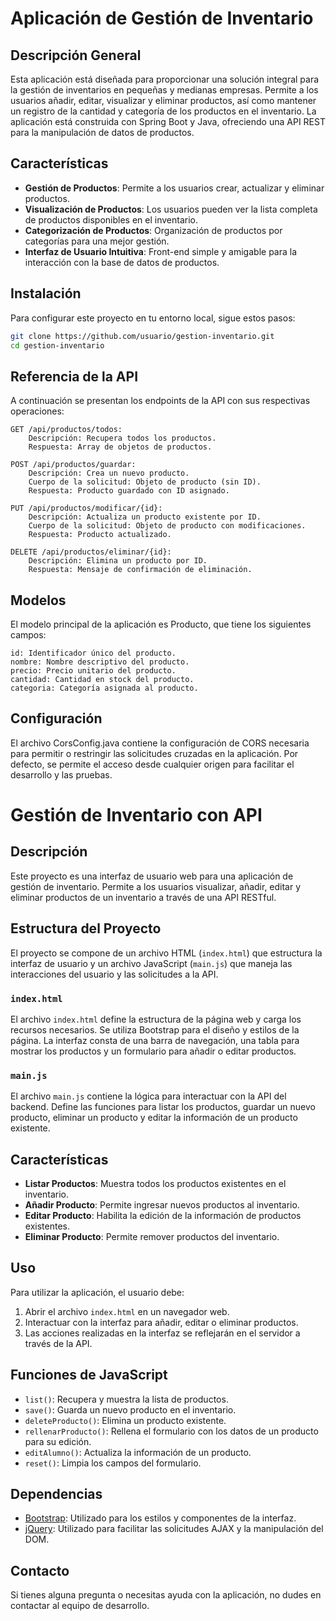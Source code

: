 # Aplicación de Gestión de Inventario

## Descripción General
Esta aplicación está diseñada para proporcionar una solución integral para la gestión de inventarios en pequeñas y medianas empresas. Permite a los usuarios añadir, editar, visualizar y eliminar productos, así como mantener un registro de la cantidad y categoría de los productos en el inventario. La aplicación está construida con Spring Boot y Java, ofreciendo una API REST para la manipulación de datos de productos.

## Características
- **Gestión de Productos**: Permite a los usuarios crear, actualizar y eliminar productos.
- **Visualización de Productos**: Los usuarios pueden ver la lista completa de productos disponibles en el inventario.
- **Categorización de Productos**: Organización de productos por categorías para una mejor gestión.
- **Interfaz de Usuario Intuitiva**: Front-end simple y amigable para la interacción con la base de datos de productos.

## Instalación
Para configurar este proyecto en tu entorno local, sigue estos pasos:

```bash
git clone https://github.com/usuario/gestion-inventario.git
cd gestion-inventario
````
## Referencia de la API

A continuación se presentan los endpoints de la API con sus respectivas operaciones:

    GET /api/productos/todos:
        Descripción: Recupera todos los productos.
        Respuesta: Array de objetos de productos.

    POST /api/productos/guardar:
        Descripción: Crea un nuevo producto.
        Cuerpo de la solicitud: Objeto de producto (sin ID).
        Respuesta: Producto guardado con ID asignado.

    PUT /api/productos/modificar/{id}:
        Descripción: Actualiza un producto existente por ID.
        Cuerpo de la solicitud: Objeto de producto con modificaciones.
        Respuesta: Producto actualizado.

    DELETE /api/productos/eliminar/{id}:
        Descripción: Elimina un producto por ID.
        Respuesta: Mensaje de confirmación de eliminación.

## Modelos

El modelo principal de la aplicación es Producto, que tiene los siguientes campos:

    id: Identificador único del producto.
    nombre: Nombre descriptivo del producto.
    precio: Precio unitario del producto.
    cantidad: Cantidad en stock del producto.
    categoria: Categoría asignada al producto.

## Configuración

El archivo CorsConfig.java contiene la configuración de CORS necesaria para permitir o restringir las solicitudes cruzadas en la aplicación. Por defecto, se permite el acceso desde cualquier origen para facilitar el desarrollo y las pruebas.


# Gestión de Inventario con API

## Descripción

Este proyecto es una interfaz de usuario web para una aplicación de gestión de inventario. Permite a los usuarios visualizar, añadir, editar y eliminar productos de un inventario a través de una API RESTful.

## Estructura del Proyecto

El proyecto se compone de un archivo HTML (`index.html`) que estructura la interfaz de usuario y un archivo JavaScript (`main.js`) que maneja las interacciones del usuario y las solicitudes a la API.

### `index.html`

El archivo `index.html` define la estructura de la página web y carga los recursos necesarios. Se utiliza Bootstrap para el diseño y estilos de la página. La interfaz consta de una barra de navegación, una tabla para mostrar los productos y un formulario para añadir o editar productos.

### `main.js`

El archivo `main.js` contiene la lógica para interactuar con la API del backend. Define las funciones para listar los productos, guardar un nuevo producto, eliminar un producto y editar la información de un producto existente.

## Características

- **Listar Productos**: Muestra todos los productos existentes en el inventario.
- **Añadir Producto**: Permite ingresar nuevos productos al inventario.
- **Editar Producto**: Habilita la edición de la información de productos existentes.
- **Eliminar Producto**: Permite remover productos del inventario.

## Uso

Para utilizar la aplicación, el usuario debe:

1. Abrir el archivo `index.html` en un navegador web.
2. Interactuar con la interfaz para añadir, editar o eliminar productos.
3. Las acciones realizadas en la interfaz se reflejarán en el servidor a través de la API.

## Funciones de JavaScript

- `list()`: Recupera y muestra la lista de productos.
- `save()`: Guarda un nuevo producto en el inventario.
- `deleteProducto()`: Elimina un producto existente.
- `rellenarProducto()`: Rellena el formulario con los datos de un producto para su edición.
- `editAlumno()`: Actualiza la información de un producto.
- `reset()`: Limpia los campos del formulario.

## Dependencias

- [Bootstrap](https://getbootstrap.com/): Utilizado para los estilos y componentes de la interfaz.
- [jQuery](https://jquery.com/): Utilizado para facilitar las solicitudes AJAX y la manipulación del DOM.

## Contacto

Si tienes alguna pregunta o necesitas ayuda con la aplicación, no dudes en contactar al equipo de desarrollo.

